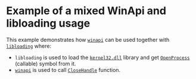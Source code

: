 # Example of a mixed WinApi and libloading usage

This example demonstrates how [`winapi`](https://crates.io/crates/winapi) can be used together with [`libloading`](https://crates.io/crates/libloading) where:

* `libloading` is used to load the [`kernel32.dll`](https://en.wikipedia.org/wiki/Microsoft_Windows_library_files#KERNEL32.DLL) library and get [`OpenProcess`](https://learn.microsoft.com/en-us/windows/win32/api/processthreadsapi/nf-processthreadsapi-openprocess) (callable) symbol from it.
* [`winapi`](https://crates.io/crates/winapi) is used to call [`CloseHandle`](https://learn.microsoft.com/en-us/windows/win32/api/handleapi/nf-handleapi-closehandle) function.
